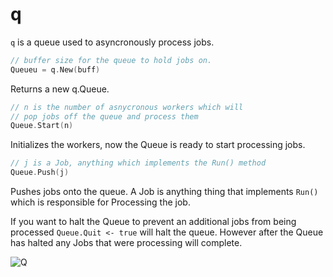 q
==========

`q` is a queue used to asyncronously process jobs.
```Go
// buffer size for the queue to hold jobs on. 
Queueu = q.New(buff)
```
Returns a new q.Queue.

```Go
// n is the number of asnycronous workers which will
// pop jobs off the queue and process them
Queue.Start(n)
```
Initializes the workers, now the Queue is ready to start processing jobs.


```Go
// j is a Job, anything which implements the Run() method
Queue.Push(j)
```

Pushes jobs onto the queue.  A Job is anything thing that implements `Run()` which is responsible 
for Processing the job.


If you want to halt the Queue to prevent an additional jobs from being processed  `Queue.Quit <- true` 
will halt the queue.  However after the Queue has halted any Jobs that were processing will complete. 


![Q](http://upload.wikimedia.org/wikipedia/commons/thumb/6/65/Desmond_Llewelyn_01.jpg/250px-Desmond_Llewelyn_01.jpg)
